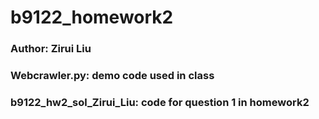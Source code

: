 # b9122_homework2

### Author: Zirui Liu

### Webcrawler.py: demo code used in class

### b9122_hw2_sol_Zirui_Liu: code for question 1 in homework2
